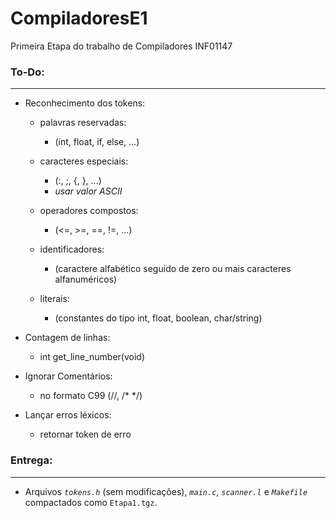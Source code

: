 # CompiladoresE1
Primeira Etapa do trabalho de Compiladores INF01147

### To-Do:

___

- Reconhecimento dos tokens:
    - palavras reservadas:
        - (int, float, if, else, ...)

    - caracteres especiais:
        - (:, ;, {, }, ...)
        - *usar valor ASCII*

    - operadores compostos:
        - (<=, >=, ==, !=, ...)

    - identificadores:
        - (caractere alfabético seguido de zero ou mais caracteres alfanuméricos)

    - literais:
        - (constantes do tipo int, float, boolean, char/string)

- Contagem de linhas:
    - int get_line_number(void)

- Ignorar Comentários:
    - no formato C99 (//, /* */)

- Lançar erros léxicos:
    - retornar token de erro

### Entrega:

___

- Arquivos *`tokens.h`* (sem modificações), *`main.c`*, *`scanner.l`* e *`Makefile`* compactados como `Etapa1.tgz`.




    